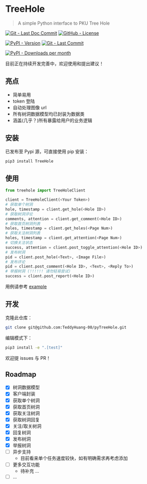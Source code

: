 # TreeHole

> A simple Python interface to PKU Tree Hole

[![Git - Last Doc Commit](https://img.shields.io/github/last-commit/TeddyHuang-00/pyTreeHole/gh-pages?color=a4b0be&logo=readthedocs&style=for-the-badge&label=documentation)](https://teddyhuang-00.github.io/pyTreeHole)
[![GitHub - License](https://img.shields.io/github/license/TeddyHuang-00/pyTreeHole?color=f1f2f6&logo=github&style=for-the-badge)](https://github.com/TeddyHuang-00/pyTreeHole/blob/main/LICENSE.txt)

[![PyPI - Version](https://img.shields.io/pypi/v/treehole?color=2980b9&label=version&logo=pytest&style=for-the-badge)](https://pypi.org/project/treehole/)
[![Git - Last Commit](https://img.shields.io/github/last-commit/TeddyHuang-00/pyTreeHole?color=c0392b&logo=git&style=for-the-badge)](https://github.com/TeddyHuang-00/pyTreeHole)

[![PyPI - Downloads per month](https://img.shields.io/pypi/dm/TreeHole?color=01579b&label=pypi%20downloads&logo=pypi&style=for-the-badge)](https://pypistats.org/packages/treehole)

目前正在持续开发完善中，欢迎使用和提出建议！

## 亮点

- 简单易用
- token 登陆
- 自动处理图像 url
- 所有树洞数据模型均已封装为数据类
- 涵盖(几乎？)所有暴露给用户的业务逻辑

## 安装

已发布至 Pypi 源，可直接使用 pip 安装：

```bash
pip3 install TreeHole
```

## 使用

```python
from treehole import TreeHoleClient

client = TreeHoleClient(<Your Token>)
# 获取单个树洞
hole, timestamp = client.get_hole(<Hole ID>)
# 获取树洞评论
comments, attention = client.get_comment(<Hole ID>)
# 获取首页树洞列表
holes, timestamp = client.get_holes(<Page Num>)
# 获取关注树洞列表
holes, timestamp = client.get_attention(<Page Num>)
# 切换关注状态
success, attention = client.post_toggle_attention(<Hole ID>)
# 发布树洞
pid = client.post_hole(<Text>, <Image File>)
# 发布评论
pid = client.post_comment(<Hole ID>, <Text>, <Reply To>)
# 举报树洞 (!!!!!! 请勿轻易尝试)
success = client.post_report(<Hole ID>)
```

用例请参考 [example](./tests/sample.py)

## 开发

克隆此仓库：

```bash
git clone git@github.com:TeddyHuang-00/pyTreeHole.git
```

编辑模式下：

```bash
pip3 install -e ".[test]"
```

欢迎提 issues 与 PR！

## Roadmap

- [x] 树洞数据模型
- [x] 客户端封装
- [x] 获取单个树洞
- [x] 获取首页树洞
- [x] 获取关注树洞
- [x] 获取树洞回复
- [x] 关注/取关树洞
- [x] 回复树洞
- [x] 发布树洞
- [x] 举报树洞
- [ ] 异步支持
  - 目前看来单个任务速度较快，如有明确需求再考虑添加
- [ ] 更多交互功能
  - 待补充 ...
- [ ] ...
